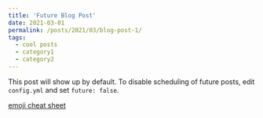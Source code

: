 ```yaml
---
title: 'Future Blog Post'
date: 2021-03-01
permalink: /posts/2021/03/blog-post-1/
tags:
  - cool posts
  - category1
  - category2
---
```


This post will show up by default. To disable scheduling of future posts, edit `config.yml` and set `future: false`. 



[emoji cheat sheet](https://github.com/ikatyang/emoji-cheat-sheet)  

